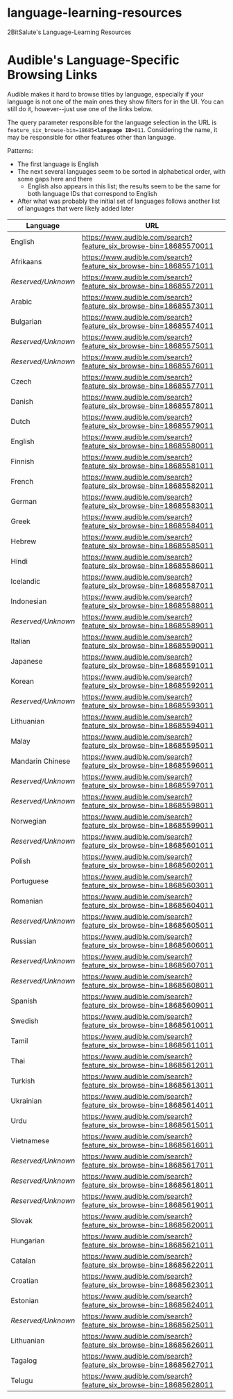 # language-learning-resources
2BitSalute's Language-Learning Resources

# Audible's Language-Specific Browsing Links

Audible makes it hard to browse titles by language, especially if your language is not one of the main ones they show filters for in the UI.
You can still do it, however--just use one of the links below.

The query parameter responsible for the language selection in the URL is `feature_six_browse-bin=18685`**`<language ID>`**`011`.
Considering the name, it may be responsible for other features other than language.

Patterns:
- The first language is English
- The next several languages seem to be sorted in alphabetical order, with some gaps here and there
  - English also appears in this list; the results seem to be the same for both language IDs that correspond to English
- After what was probably the initial set of languages follows another list of languages that were likely added later

| Language | URL |
| -------- | --- |
| English | https://www.audible.com/search?feature_six_browse-bin=18685570011 |
| Afrikaans | https://www.audible.com/search?feature_six_browse-bin=18685571011 |
| *Reserved/Unknown* | https://www.audible.com/search?feature_six_browse-bin=18685572011 |
| Arabic | https://www.audible.com/search?feature_six_browse-bin=18685573011 |
| Bulgarian | https://www.audible.com/search?feature_six_browse-bin=18685574011 |
| *Reserved/Unknown* | https://www.audible.com/search?feature_six_browse-bin=18685575011 |
| *Reserved/Unknown* | https://www.audible.com/search?feature_six_browse-bin=18685576011 |
| Czech | https://www.audible.com/search?feature_six_browse-bin=18685577011 |
| Danish | https://www.audible.com/search?feature_six_browse-bin=18685578011 |
| Dutch | https://www.audible.com/search?feature_six_browse-bin=18685579011 |
| English | https://www.audible.com/search?feature_six_browse-bin=18685580011 |
| Finnish | https://www.audible.com/search?feature_six_browse-bin=18685581011 |
| French | https://www.audible.com/search?feature_six_browse-bin=18685582011 |
| German | https://www.audible.com/search?feature_six_browse-bin=18685583011 |
| Greek | https://www.audible.com/search?feature_six_browse-bin=18685584011 |
| Hebrew | https://www.audible.com/search?feature_six_browse-bin=18685585011 |
| Hindi | https://www.audible.com/search?feature_six_browse-bin=18685586011 |
| Icelandic | https://www.audible.com/search?feature_six_browse-bin=18685587011 |
| Indonesian | https://www.audible.com/search?feature_six_browse-bin=18685588011 |
| *Reserved/Unknown* | https://www.audible.com/search?feature_six_browse-bin=18685589011 |
| Italian | https://www.audible.com/search?feature_six_browse-bin=18685590011 |
| Japanese | https://www.audible.com/search?feature_six_browse-bin=18685591011 |
| Korean | https://www.audible.com/search?feature_six_browse-bin=18685592011 |
| *Reserved/Unknown* | https://www.audible.com/search?feature_six_browse-bin=18685593011 |
| Lithuanian | https://www.audible.com/search?feature_six_browse-bin=18685594011 |
| Malay | https://www.audible.com/search?feature_six_browse-bin=18685595011 |
| Mandarin Chinese | https://www.audible.com/search?feature_six_browse-bin=18685596011 |
| *Reserved/Unknown* | https://www.audible.com/search?feature_six_browse-bin=18685597011 |
| *Reserved/Unknown* | https://www.audible.com/search?feature_six_browse-bin=18685598011 |
| Norwegian | https://www.audible.com/search?feature_six_browse-bin=18685599011 |
| *Reserved/Unknown* | https://www.audible.com/search?feature_six_browse-bin=18685601011 |
| Polish | https://www.audible.com/search?feature_six_browse-bin=18685602011 |
| Portuguese | https://www.audible.com/search?feature_six_browse-bin=18685603011 |
| Romanian | https://www.audible.com/search?feature_six_browse-bin=18685604011 |
| *Reserved/Unknown*  | https://www.audible.com/search?feature_six_browse-bin=18685605011 |
| Russian | https://www.audible.com/search?feature_six_browse-bin=18685606011 |
| *Reserved/Unknown* | https://www.audible.com/search?feature_six_browse-bin=18685607011 |
| *Reserved/Unknown* | https://www.audible.com/search?feature_six_browse-bin=18685608011 |
| Spanish | https://www.audible.com/search?feature_six_browse-bin=18685609011 |
| Swedish | https://www.audible.com/search?feature_six_browse-bin=18685610011 |
| Tamil | https://www.audible.com/search?feature_six_browse-bin=18685611011 |
| Thai | https://www.audible.com/search?feature_six_browse-bin=18685612011 |
| Turkish | https://www.audible.com/search?feature_six_browse-bin=18685613011 |
| Ukrainian | https://www.audible.com/search?feature_six_browse-bin=18685614011 |
| Urdu | https://www.audible.com/search?feature_six_browse-bin=18685615011 |
| Vietnamese | https://www.audible.com/search?feature_six_browse-bin=18685616011 |
| *Reserved/Unknown* | https://www.audible.com/search?feature_six_browse-bin=18685617011 |
| *Reserved/Unknown* | https://www.audible.com/search?feature_six_browse-bin=18685618011 |
| *Reserved/Unknown* | https://www.audible.com/search?feature_six_browse-bin=18685619011 |
| Slovak | https://www.audible.com/search?feature_six_browse-bin=18685620011 |
| Hungarian | https://www.audible.com/search?feature_six_browse-bin=18685621011 |
| Catalan | https://www.audible.com/search?feature_six_browse-bin=18685622011 |
| Croatian | https://www.audible.com/search?feature_six_browse-bin=18685623011 |
| Estonian | https://www.audible.com/search?feature_six_browse-bin=18685624011 |
| *Reserved/Unknown* | https://www.audible.com/search?feature_six_browse-bin=18685625011 |
| Lithuanian | https://www.audible.com/search?feature_six_browse-bin=18685626011 |
| Tagalog | https://www.audible.com/search?feature_six_browse-bin=18685627011 |
| Telugu | https://www.audible.com/search?feature_six_browse-bin=18685628011 |
